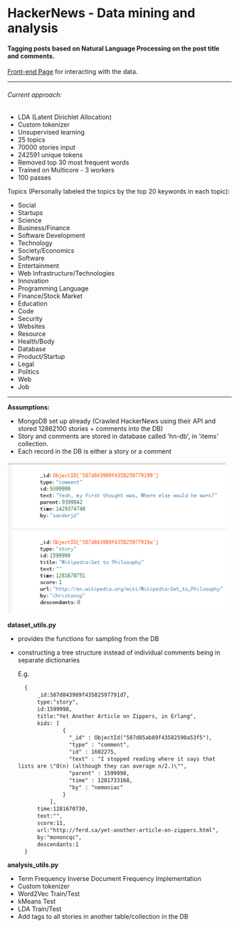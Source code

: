# HackerNews - Data mining and analysis

#### Tagging posts based on Natural Language Processing on the post title and comments.

[Front-end Page](https://github.com/workofart/HN-data-analysis) for interacting with the data.

---

###### Current approach:
- LDA (Latent Dirichlet Allocation)
- Custom tokenizer
- Unsupervised learning
- 25 topics
- 70000 stories input
- 242591 unique tokens
- Removed top 30 most frequent words
- Trained on Multicore - 3 workers
- 100 passes

Topics (Personally labeled the topics by the top 20 keywords in each topic):
- Social
- Startups
- Science
- Business/Finance
- Software Development
- Technology
- Society/Economics
- Software
- Entertainment
- Web Infrastructure/Technologies
- Innovation
- Programming Language
- Finance/Stock Market
- Education
- Code
- Security
- Websites
- Resource
- Health/Body
- Database
- Product/Startup
- Legal
- Politics
- Web
- Job

---

**Assumptions:**
- MongoDB set up already (Crawled HackerNews using their API and stored 12862100 stories + comments into the DB)
- Story and comments are stored in database called 'hn-db', in 'items' collection.
- Each record in the DB is either a story or a comment


![DB Example](https://raw.githubusercontent.com/workofart/HackerNews/master/db.png)


**dataset_utils.py**
- provides the functions for sampling from the DB
- constructing a tree structure instead of individual comments being in separate dictionaries
    
    
    E.g.
    
        {
            _id:587d843989f43582597791d7,
            type:"story",
            id:1599998,
            title:"Yet Another Article on Zippers, in Erlang",
            kids: [
                    {
                      "_id" : ObjectId("587d85ab89f43582590a53f5"),
                      "type" : "comment",
                      "id" : 1602275,
                      "text" : "I stopped reading where it says that lists are \"O(n) (although they can average n/2.)\"",
                      "parent" : 1599998,
                      "time" : 1281733168,
                      "by" : "nemoniac"
                    }
                ],
            time:1281670730,
            text:"",
            score:11,
            url:"http://ferd.ca/yet-another-article-on-zippers.html",
            by:"mononcqc",
            descendants:1
        }


**analysis_utils.py**
- Term Frequency Inverse Document Frequency Implementation
- Custom tokenizer
- Word2Vec Train/Test
- kMeans Test
- LDA Train/Test
- Add tags to all stories in another table/collection in the DB
